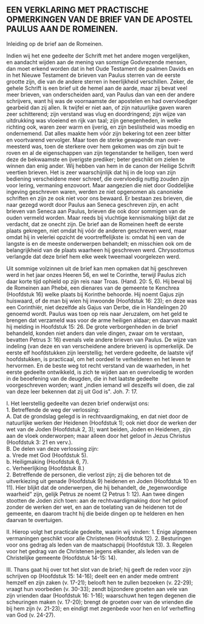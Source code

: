 ## EEN VERKLARING MET PRACTISCHE OPMERKINGEN VAN DE BRIEF VAN DE APOSTEL PAULUS AAN DE ROMEINEN.

Inleiding op de brief aan de Romeinen.

Indien wij het ene gedeelte der Schrift met het andere mogen vergelijken, en aandacht wijden aan de mening van sommige Godvrezende mensen, dan moet erkend worden dat in het Oude Testament de psalmen Davids en in het Nieuwe Testament de brieven van Paulus sterren van de eerste grootte zijn, die van de andere sterren in heerlijkheid verschillen. Zeker, de gehele Schrift is een brief uit de hemel aan de aarde, maar zij bevat veel meer brieven, van onderscheiden aard, van Paulus dan van een der andere schrijvers, want hij was de voornaamste der apostelen en had overvloediger gearbeid dan zij allen. 
Ik twijfel er niet aan, of zijn natuurlijke gaven waren zeer schitterend; zijn verstand was vlug en doordringend; zijn wijze van uitdrukking was vloeiend en rijk van taal; zijn genegenheden, in welke richting ook, waren zeer warm en ijverig, en zijn beslistheid was moedig en ondernemend. Dat alles maakte hem vóór zijn bekering tot een zeer bitter en voortvarend vervolger. Maar toen de sterke gewapende man over-meesterd was, toen de sterkere over hem gekomen was om zijn buit te roven en al de eigenschappen van zijn tegenstander te heiligen, toen werd deze de bekwaamste en ijverigste prediker; beter geschikt om zielen te winnen dan enig ander. Wij hebben van hem in de canon der Heilige Schrift veertien brieven. 
Het is zeer waarschijnlijk dat hij in de loop van zijn bediening verscheidene meer schreef, die overvloedig nuttig zouden zijn voor lering, vermaning enzovoort. Maar aangezien die niet door Goddelijke ingeving geschreven waren, werden ze niet opgenomen als canonieke schriften en zijn ze ook niet voor ons bewaard. Er bestaan zes brieven, die naar gezegd wordt door Paulus aan Seneca geschreven zijn, en acht brieven van Seneca aan Paulus, brieven die ook door sommigen van de ouden vermeld worden. Maar reeds bij vluchtige kennismaking blijkt dat ze verdacht, dat ze onecht zijn.
De brief aan de Romeinen heeft de eerste plaats gekregen, niet omdat hij vóór de anderen geschreven werd, maar omdat hij in velerlei opzicht de voortreffelijkste is: omdat hij een van de langste is en de meeste onderwerpen behandelt; en misschien ook om de belangrijkheid van de plaats waarheen hij geschreven werd. Chrysostomus verlangde dat deze brief hem elke week tweemaal voorgelezen werd. 

Uit sommige volzinnen uit de brief kan men opmaken dat hij geschreven werd in het jaar onzes Heeren 56, en wel te Corinthe, terwijl Paulus zich daar korte tijd ophield op zijn reis naar Troas. (Hand. 20: 5, 6). Hij beval bij de Romeinen aan Phebé, een dienares van de gemeente te Kenchrea (Hoofdstuk 16) welke plaats bij Korinthe behoorde. Hij noemt Gajus zijn huiswaard, of de man bij wien hij inwoonde (Hoofdstuk 16: 23); en deze was een Corinthiër, niet dezelfde aIs Gajus van Derbe, die in Handelingen 20 genoemd wordt. Paulus was toen op reis naar Jeruzalem, om het geld te brengen dat verzameld was voor de arme heiligen aldaar; en daarvan maakt hij melding in Hoofdstuk 15: 26. De grote verborgenheden in de brief behandeld, konden niet anders dan vele dingen, zwaar om te verstaan, bevatten Petrus 3: 16) evenals vele andere brieven van Paulus. De wijze van indeling (van deze en van verscheidene andere brieven) is opmerkelijk. 
De eerste elf hoofdstukken zijn leerstellig; het verdere gedeelte, de laatste vijf hoofdstukken, is practicaal, om het oordeel te verhelderen en het leven te hervormen. En de beste weg tot recht verstand van de waarheden, in het eerste gedeelte ontwikkeld, is zich te wijden aan en overvloedig te worden in de beoefening van de deugden, die in het laatste gedeelte voorgeschreven worden; want „indien iemand wil deszelfs wil doen, die zal van deze leer bekennen dat zij uit God is". Joh. 7: 17.

I. Het leerstellig gedeelte van dezen brief onderwijst ons:  
1\. Betreffende de weg der verlossing:  
A. Dat de grondslag gelegd is in rechtvaardigmaking, en dat niet door de natuurlijke werken der Heidenen (Hoofdstuk 1); ook niet door de werken der wet van de Joden (Hoofdstuk 2, 3); want beiden, Joden en Heidenen, zijn aan de vloek onderworpen; maar alleen door het geloof in Jezus Christus (Hoofdstuk 3: 21 en verv.).  
B. De delen van deze verlossing zijn:  
a. Vrede met God (Hoofdstuk 5).  
b. Heiligmaking (Hoofdstuk 6, 7).  
c. Verheerlijking (Hoofdstuk 8.)  
2\. Betreffende de personen, die verlost zijn; zij die behoren tot de uitverkiezing uit genade (Hoofdstuk 9) heidenen en Joden (Hoofdstuk 10 en 11). Hier blijkt dat de onderwerpen, die hij behandelt, de „tegenwoordige waarheid” zijn, gelijk Petrus ze noemt (2 Petrus 1: 12). Aan twee dingen stootten de Joden zich toen: aan de rechtvaardigmaking door het geloof zonder de werken der wet, en aan de toelating van de heidenen tot de gemeente, en daarom tracht hij die beide dingen op te helderen en hen daarvan te overtuigen.

II. Hierop volgt het practicale gedeelte, waarin wij vinden:
1\. Enige algemeen vermaningen geschikt voor alle Christenen (Hoofdstuk 12).
2\. Besturingen voor ons gedrag als leden van de maatschappij (Hoofdstuk 13).
3\. Regelen voor het gedrag van de Christenen jegens elkander, als leden van de Christelijke gemeente (Hoofdstuk 14-15: 14).

III. Thans gaat hij over tot het slot van de brief; hij geeft de reden voor zijn schrijven op (Hoofdstuk 15: 14-16); deelt een en ander mede omtrent hemzelf en zijn zaken (v. 17-21); belooft hen te zullen bezoeken (v. 22-29); vraagt hun voorbeden (v. 30-33); zendt bijzondere groeten aan vele van zijn vrienden daar (Hoofdstuk 16: 1-16); waarschuwt hen tegen degenen die scheuringen maken (v. 17-20); brengt de groeten over van de vrienden die bij hem zijn (v. 21-23); en eindigt met zegenbede voor hen en lof verheffing van God (v. 24-27).


